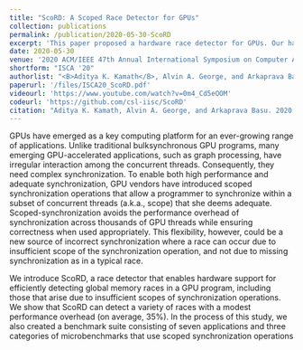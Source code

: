 ```yaml
---
title: "ScoRD: A Scoped Race Detector for GPUs"
collection: publications
permalink: /publication/2020-05-30-ScoRD
excerpt: 'This paper proposed a hardware race detector for GPUs. Our hardware was able to efficiently support detection of scoped races in GPU programs.'
date: 2020-05-30
venue: '2020 ACM/IEEE 47th Annual International Symposium on Computer Architecture (ISCA)'
shortform: "ISCA '20"
authorlist: "<B>Aditya K. Kamath</B>, Alvin A. George, and Arkaprava Basu"
paperurl: '/files/ISCA20_ScoRD.pdf'
videourl: 'https://www.youtube.com/watch?v=0m4_Cd5eOOM'
codeurl: 'https://github.com/csl-iisc/ScoRD'
citation: "Aditya K. Kamath, Alvin A. George, and Arkaprava Basu. 2020. ScoRD: a scoped race detector for GPUs. In Proceedings of the ACM/IEEE 47th Annual International Symposium on Computer Architecture (ISCA '20). IEEE Press, 1036–1049. DOI:https://doi.org/10.1109/ISCA45697.2020.00088"
---
```


GPUs have emerged as a key computing platform for an ever-growing range of applications. 
Unlike traditional bulksynchronous GPU programs, many emerging GPU-accelerated applications, such as graph processing, have irregular interaction among the concurrent threads. 
Consequently, they need complex synchronization. To enable both high performance and adequate synchronization, GPU vendors have introduced scoped synchronization operations that allow a programmer to synchronize within a subset of concurrent threads (a.k.a., scope) that she deems adequate. 
Scoped-synchronization avoids the performance overhead of synchronization across thousands of GPU threads while ensuring correctness when used appropriately.
This flexibility, however, could be a new source of incorrect synchronization where a race can occur due to insufficient scope of the synchronization operation, and not due to missing synchronization as in a typical race.

We introduce ScoRD, a race detector that enables hardware support for efficiently detecting global memory races in a GPU program, including those that arise due to insufficient scopes of synchronization operations. 
We show that ScoRD can detect a variety of races with a modest performance overhead (on average, 35%). 
In the process of this study, we also created a benchmark suite consisting of seven applications and three categories of microbenchmarks that use scoped synchronization operations
